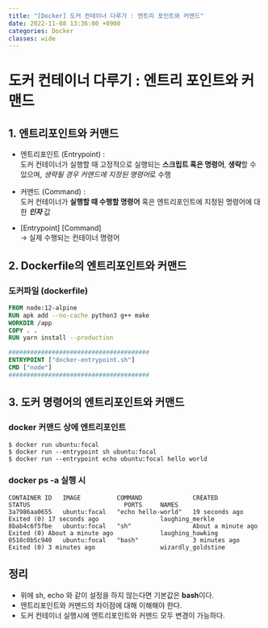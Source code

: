 ```yaml
---
title: "[Docker] 도커 컨테이너 다루기 : 엔트리 포인트와 커맨드"
date: 2022-11-08 13:36:00 +0900
categories: Docker
classes: wide
---
```


# 도커 컨테이너 다루기 : 엔트리 포인트와 커맨드

## 1. 엔트리포인트와 커맨드

- 엔트리포인트 (Entrypoint) :  
    도커 컨테이너가 실행할 때 고정적으로 실행되는 **스크립트 혹은 명령어**, **생략**할 수 있으며, *생략될 경우 커맨드에 지정된 명령어*로 수행

- 커맨드 (Command) :  
    도커 컨테이너가 **실행할 때 수행할 명령어** 혹은 엔트리포인트에 지정된 명령어에 대한 ***인자*** 값

- [Entrypoint] [Command]   
-> 실제 수행되는 컨테이너 명령어

## 2. Dockerfile의 엔트리포인트와 커맨드

### 도커파일 (dockerfile)
```dockerfile
FROM node:12-alpine
RUN apk add --no-cache python3 g++ make
WORKDIR /app
COPY . .
RUN yarn install --production

#######################################
ENTRYPOINT ["docker-entrypoint.sh"]
CMD ["node"]
#######################################
```

## 3. 도커 명령어의 엔트리포인트와 커맨드


### docker 커맨드 상에 엔트리포인트
```docker
$ docker run ubuntu:focal
$ docker run --entrypoint sh ubuntu:focal
$ docker run --entrypoint echo ubuntu:focal hello world
```

### docker ps -a 실행 시

```
CONTAINER ID   IMAGE          COMMAND              CREATED              STATUS                          PORTS     NAMES
3a7986aa0655   ubuntu:focal   "echo hello-world"   19 seconds ago       Exited (0) 17 seconds ago                 laughing_merkle
8bab4c6f5fbe   ubuntu:focal   "sh"                 About a minute ago   Exited (0) About a minute ago             laughing_hawking
0510c0b5c940   ubuntu:focal   "bash"               3 minutes ago        Exited (0) 3 minutes ago                  wizardly_goldstine
```

## 정리

- 위에 sh, echo 와 같이 설정을 하지 않는다면 기본값은 **bash**이다.
- 엔트리포인트와 커맨드의 차이점에 대해 이해해야 한다.
- 도커 컨테이너 실행시에 엔트리포인트와 커맨드 모두 변경이 가능하다.
